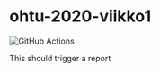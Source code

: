 # ohtu-2020-viikko1

![GitHub Actions](https://github.com/olenleo/ohtu-2020-viikko1/workflows/Java%20CI%20with%20Gradle/badge.svg)

This should trigger a report
